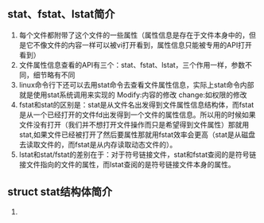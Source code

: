 ## stat、fstat、lstat简介
1. 每个文件都附带了这个文件的一些属性（属性信息是存在于文件本身中的，但是它不像文件的内容一样可以被vi打开看到，属性信息只能被专用的API打开看到）
1. 文件属性信息查看的API有三个：stat、fstat、lstat，三个作用一样，参数不同，细节略有不同
1. linux命令行下还可以去用stat命令去查看文件属性信息，实际上stat命令内部就是使用stat系统调用来实现的
   Modify:内容的修改
   change:如权限的修改
1. fstat和stat的区别是：stat是从文件名出发得到文件属性信息结构体，而fstat是从一个已经打开的文件fd出发得到一个文件的属性信息。所以用的时候如果文件没有打开（我们并不想打开文件操作而只是希望得到文件属性）那就用stat,如果文件已经被打开了然后要属性那就用fstat效率会更高（stat是从磁盘去读取文件的，而fstat是从内存读取动态文件的）。
2. lstat和stat/fstat的差别在于：对于符号链接文件，stat和fstat查阅的是符号链接文件指向的文件的属性，而lstat查阅的是符号链接文件本身的属性。

## struct stat结构体简介
1. 